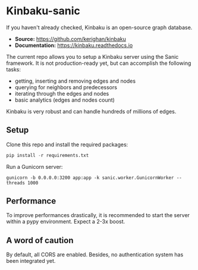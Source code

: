 Kinbaku-sanic
=============

If you haven't already checked, Kinbaku is an open-source graph database.
- **Source:** https://github.com/kerighan/kinbaku
- **Documentation:** https://kinbaku.readthedocs.io

The current repo allows you to setup a Kinbaku server using the Sanic framework. It is not production-ready yet, but can accomplish the following tasks:
- getting, inserting and removing edges and nodes
- querying for neighbors and predecessors
- iterating through the edges and nodes
- basic analytics (edges and nodes count)

Kinbaku is very robust and can handle hundreds of millions of edges.

Setup
-----
Clone this repo and install the required packages:

```python
pip install -r requirements.txt
```

Run a Gunicorn server:
```
gunicorn -b 0.0.0.0:3200 app:app -k sanic.worker.GunicornWorker --threads 1000
```

Performance
-----------
To improve performances drastically, it is recommended to start the server within a pypy environment. Expect a 2-3x boost.

A word of caution
-----------------
By default, all CORS are enabled. Besides, no authentication system has been integrated yet.
